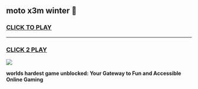 
## moto x3m winter 👋
<h3>
<a href="https://premium.freeplayer.one?title=moto_x3m_winter&ref=13F">CLICK TO PLAY</a></h3>
<hr>

<h3>
<a href="https://premium.freeplayer.one?title=moto_x3m_winter&ref=13F">CLICK 2 PLAY</a>
  
</h3>

<a href="https://premium.freeplayer.one?title=moto_x3m_winter&ref=12F/"><img src="https://clearcache.store/games.png"></a>


**worlds hardest game unblocked: Your Gateway to Fun and Accessible Online Gaming**
